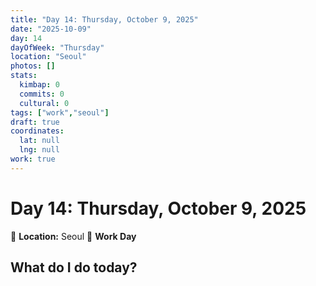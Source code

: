 ```yaml
---
title: "Day 14: Thursday, October 9, 2025"
date: "2025-10-09"
day: 14
dayOfWeek: "Thursday"
location: "Seoul"
photos: []
stats:
  kimbap: 0
  commits: 0
  cultural: 0
tags: ["work","seoul"]
draft: true
coordinates:
  lat: null
  lng: null
work: true
---
```

# Day 14: Thursday, October 9, 2025

📍 **Location:** Seoul
💼 **Work Day**

## What do I do today?


